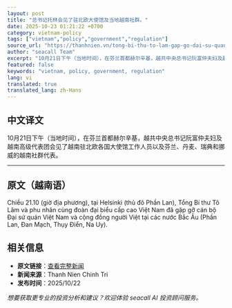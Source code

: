 ```yaml
---
layout: post
title: "总书记托林会见了驻北欧大使馆及当地越南社群。"
date: 2025-10-23 01:21:22 +0700
category: vietnam-policy
tags: ["vietnam","policy","government","regulation"]
source_url: "https://thanhnien.vn/tong-bi-thu-to-lam-gap-go-dai-su-quan-va-cong-dong-nguoi-viet-tai-bac-au-185251022172900157.htm"
author: "seacall Team"
excerpt: "10月21日下午（当地时间），在芬兰首都赫尔辛基，越共中央总书记阮富仲夫妇及越南高级代表团会见了越南驻北欧各国大使馆工作人员以及芬兰、丹麦、瑞典和挪威的越南社群代表。..."
featured: false
keywords: "vietnam, policy, government, regulation"
lang: vi
translated: true
translated_lang: zh-Hans
---
```


## 中文译文

10月21日下午（当地时间），在芬兰首都赫尔辛基，越共中央总书记阮富仲夫妇及越南高级代表团会见了越南驻北欧各国大使馆工作人员以及芬兰、丹麦、瑞典和挪威的越南社群代表。

---

## 原文（越南语）

Chiều 21.10 (giờ địa phương), tại Helsinki (thủ đ&ocirc; Phần Lan), Tổng B&iacute; thư T&ocirc; L&acirc;m v&agrave; phu nh&acirc;n c&ugrave;ng đo&agrave;n đại biểu cấp cao Việt Nam đ&atilde; gặp gỡ c&aacute;n bộ Đại sứ qu&aacute;n Việt Nam v&agrave; cộng đồng người Việt tại c&aacute;c nước Bắc &Acirc;u (Phần Lan, Đan Mạch, Thụy Điển, Na Uy).

## 相关信息

- **原文链接**：[查看完整新闻](https://thanhnien.vn/tong-bi-thu-to-lam-gap-go-dai-su-quan-va-cong-dong-nguoi-viet-tai-bac-au-185251022172900157.htm)
- **新闻来源**：Thanh Nien Chinh Tri
- **发布时间**：2025/10/22

*想要获取更专业的投资分析和建议？欢迎体验 seacall AI 投资顾问服务。*